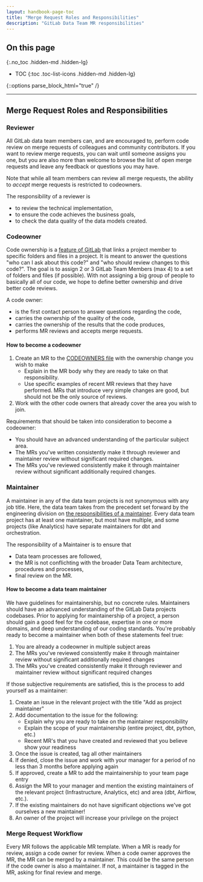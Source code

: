 ```yaml
---
layout: handbook-page-toc
title: "Merge Request Roles and Responsibilities"
description: "GitLab Data Team MR responsibilities"
---
```


## On this page
{:.no_toc .hidden-md .hidden-lg}

- TOC
{:toc .toc-list-icons .hidden-md .hidden-lg}

{::options parse_block_html="true" /}

---

## <i class="fas fa-users fa-fw color-orange font-awesome" aria-hidden="true"></i>Merge Request Roles and Responsibilities

### Reviewer

All GitLab data team members can, and are encouraged to, perform code review on merge requests of colleagues and community contributors.
If you want to review merge requests, you can wait until someone assigns you one, but you are also more than welcome to browse the list of open merge requests and leave any feedback or questions you may have.

Note that while all team members can review all merge requests, the ability to _accept_ merge requests is restricted to codeowners.

The responsibility of a reviewer is

- to review the technical implementation,
- to ensure the code achieves the business goals,
- to check the data quality of the data models created.

### Codeowner

Code ownership is a [feature of GitLab](https://gitlab.com/help/user/project/code_owners) that links a project member to specific folders and files in a project. It is meant to answer the questions "who can I ask about this code?" and "who should review changes to this code?".  The goal is to assign 2 or 3 GitLab Team Members (max 4) to a set of folders and files (if possible).
With not assigning a big group of people to basically all of our code, we hope to define better ownership and drive better code reviews.

A code owner:

- is the first contact person to answer questions regarding the code,
- carries the ownership of the quality of the code,
- carries the ownership of the results that the code produces,
- performs MR reviews and accepts merge requests.

#### How to become a codeowner
1. Create an MR to the [CODEOWNERS file](https://gitlab.com/gitlab-data/analytics/blob/master/CODEOWNERS) with the ownership change you wish to make
   - Explain in the MR body why they are ready to take on that responsibility.
   - Use specific examples of recent MR reviews that they have performed. MRs that introduce very simple changes are good, but should not be the only source of reviews.
1. Work with the other code owners that already cover the area you wish to join.

Requirements that should be taken into consideration to become a codeowner:
- You should have an advanced understanding of the particular subject area.
- The MRs you've written consistently make it through reviewer and maintainer review without significant required changes.
- The MRs you've reviewed consistently make it through maintainer review without significant additionally required changes.

### Maintainer

A maintainer in any of the data team projects is not synonymous with any job title.
Here, the data team takes from the precedent set forward by the engineering division on [the responsibilities of a maintainer](/handbook/engineering/workflow/code-review/#maintainer).
Every data team project has at least one maintainer, but most have multiple, and some projects (like Analytics) have separate maintainers for dbt and orchestration.

The responsibility of a Maintainer is to ensure that

- Data team processes are followed,
- the MR is not conflichting with the broader Data Team architecture, procedures and processes,
- final review on the MR.

#### How to become a data team maintainer

We have guidelines for maintainership, but no concrete rules.
Maintainers should have an advanced understanding of the GitLab Data projects codebases.
Prior to applying for maintainership of a project, a person should gain a good feel for the codebase, expertise in one or more domains, and deep understanding of our coding standards. You're probably ready to become a maintainer when both of these statements feel true:

1. You are already a codeowner in multiple subject areas
1. The MRs you've reviewed consistently make it through maintainer review without significant additionally required changes
1. The MRs you've created consistently make it through reviewer and maintainer review without significant required changes

If those subjective requirements are satisfied, this is the process to add yourself as a maintainer:

1. Create an issue in the relevant project with the title "Add <user> as project maintainer"
1. Add documentation to the issue for the following:
    - Explain why you are ready to take on the maintainer responsibility
    - Explain the scope of your maintainership (entire project, dbt, python, etc.)
    - Recent MR's that you have created and reviewed that you believe show your readiness
1. Once the issue is created, tag all other maintainers
1. If denied, close the issue and work with your manager for a period of no less than 3 months before applying again
1. If approved, create a MR to add the maintainership to your team page entry
1. Assign the MR to your manager and mention the existing maintainers of the relevant project (Infrastructure, Analytics, etc) and area (dbt, Airflow, etc.).
1. If the existing maintainers do not have significant objections we've got ourselves a new maintainer!
1. An owner of the project will increase your privilege on the project

### Merge Request Workflow

Every MR follows the applicable MR template. When a MR is ready for review, assign a code owner for review. When a code owner approves the MR, the MR can be merged by a maintainer. This could be the same person if the code owner is also a maintainer. If not, a maintainer is tagged in the MR, asking for final review and merge. 
 
